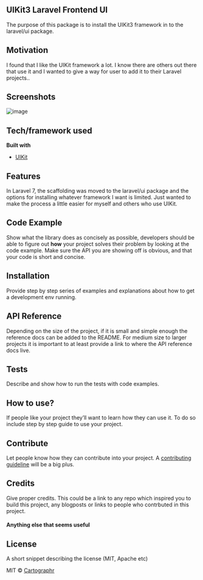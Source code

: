 ## UIKit3 Laravel Frontend UI
The purpose of this package is to install the UIKit3 framework in to the laravel/ui package.

## Motivation
I found that I like the UIKit framework a lot. I know there are others out there that use it and I wanted to give a way for user to add it to their Laravel projects..

## Screenshots
![image](uploads/a3a2cf0800fd027cd470e116edd4c534/Screen_Shot_2020-03-14_at_11.26.36_AM.png)

## Tech/framework used

<b>Built with</b>
- [UIKit](http://getuikit.com)

## Features
In Laravel 7, the scaffolding was moved to the laravel/ui package and the options for installing whatever framework I want is limited. Just wanted to make the process a little easier for myself and others who use UIKit.

## Code Example
Show what the library does as concisely as possible, developers should be able to figure out **how** your project solves their problem by looking at the code example. Make sure the API you are showing off is obvious, and that your code is short and concise.

## Installation
Provide step by step series of examples and explanations about how to get a development env running.

## API Reference

Depending on the size of the project, if it is small and simple enough the reference docs can be added to the README. For medium size to larger projects it is important to at least provide a link to where the API reference docs live.

## Tests
Describe and show how to run the tests with code examples.

## How to use?
If people like your project they’ll want to learn how they can use it. To do so include step by step guide to use your project.

## Contribute

Let people know how they can contribute into your project. A [contributing guideline](https://github.com/zulip/zulip-electron/blob/master/CONTRIBUTING.md) will be a big plus.

## Credits
Give proper credits. This could be a link to any repo which inspired you to build this project, any blogposts or links to people who contrbuted in this project.

#### Anything else that seems useful

## License
A short snippet describing the license (MIT, Apache etc)

MIT © [Cartographr]()
